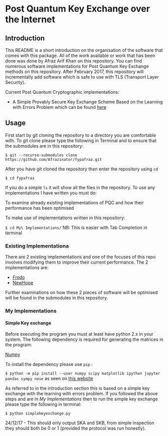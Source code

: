 # Post Quantum Key Exchange over the Internet

## Introduction

This README is a short introduction on the organisation of the software that comes with this package. All of the work available or work that has been done was done by Afraz Arif Khan on this repository. You can find numerous software implementations for Post Quantum Key Exchange methods on this repository. After February 2017, this repository will incrementally add software which is safe to use with TLS (Transport Layer Security). 


Current Post Quantum Cryptographic implementations:

- A Simple Provably Secure Key Exchange Scheme Based on the Learning with Errors Problem which can be found [here](https://eprint.iacr.org/2012/688)

## Usage

First start by git cloning the repository to a directory you are comfortable with. To git clone please type the following in Terminal and to ensure that the submodules are in this repository:

`$ git --recurse-submodules clone https://github.com/Afrazinator/fypafraz.git`

After you have git cloned the repository then enter the repository using `cd`

`$ cd fypafraz`

If you do a simple `ls` it will show all the files in the repository. To use any implementations I have written you must do:

To examine already existing implementations of PQC and how their performance has been optimised

To make use of implementations written in this repository:

`$ cd My\ Implementations/` NB: This is easier with Tab Completion in terminal

### Existing Implementationa

There are 2 existing implementations and one of the focuses of this repo involves modifying them to improve their current performance. The 2 implementations are:

- [Frodo](https://github.com/lwe-frodo/lwe-frodo)
- [NewHope](https://github.com/tpoeppelmann/newhope)

Further examinations on how these 2 pieces of software will be optimised will be found in the submodules in this repository. 

### My Implementations

#### Simple Key exchange

Before executing the program you must at least have python 2.x in your system. The following dependency is required for generating the matrices in the program:

[Numpy](http://www.numpy.org/)

To install the dependency please use `pip` : 

`$ python -m pip install --user numpy scipy matplotlib ipython jupyter pandas sympy nose` as seen on [this website](https://scipy.org/install.html)

As referred to in the introduction section this is based on a simple key exchange with the learning with errors problem. If you followed the above steps and are in _My Implementations_ then to run the simple key exchange please type the following in terminal:

`$ python simplekeyexchange.py`

24/12/17 - This should only output SKA and SKB, from simple inspection they should both be 0 or 1 (provided the protocol was run honestly). 
